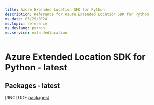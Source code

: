```yaml
---
title: Azure Extended Location SDK for Python
description: Reference for Azure Extended Location SDK for Python
ms.date: 03/29/2024
ms.topic: reference
ms.devlang: python
ms.service: extendedlocation
---
```

# Azure Extended Location SDK for Python - latest
## Packages - latest
[!INCLUDE [packages](extended-location-index.md)]
